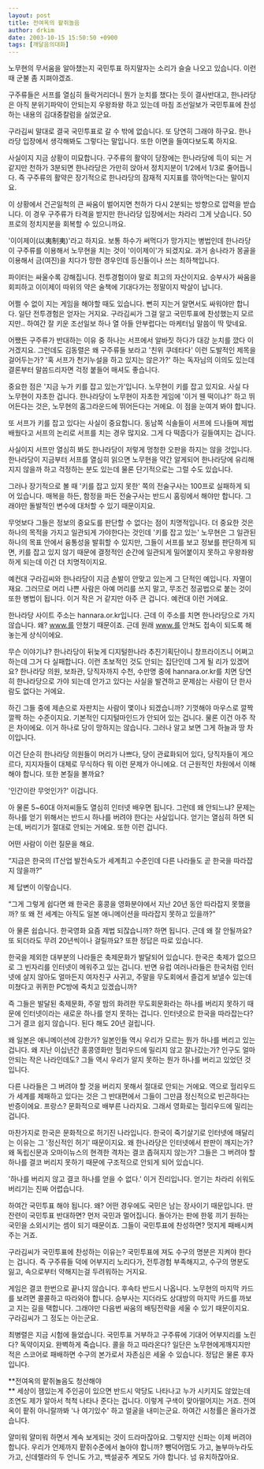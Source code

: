 ```yaml
---
layout: post
title: 전여옥의 팥쥐놀음
author: drkim
date: 2003-10-15 15:50:50 +0900
tags: [깨달음의대화]
---
```

노무현의 무서움을 알아챘는지 국민투표 하지말자는 소리가 슬슬 나오고 있습니다. 이런 때 군불 좀 지펴야겠죠. 

구주류들은 서프를 열심히 들락거리더니 뭔가 눈치를 챘다는 듯이 결사반대고, 한나라당은 아직 분위기파악이 안되는지 우왕좌왕 하고 있는데 마침 조선일보가 국민투표에 찬성하는 내용의 김대중칼럼을 실었군요. 

구라김씨 말대로 결국 국민투표로 갈 수 밖에 없습니다. 또 당연히 그래야 하구요. 한나라당 입장에서 생각해봐도 그렇다는 말입니다. 또한 이면을 들여다보도록 하지요. 

사실이지 지금 상황이 미묘합니다. 구주류의 활약이 당장에는 한나라당에 득이 되는 거 같지만 천하가 3분되면 한나라당은 가만히 앉아서 정치지분이 1/2에서 1/3로 줄어듭니다. 즉 구주류의 활약은 장기적으로 한나라당의 잠재적 지지표를 깎아먹는다는 말이지요. 

이 상황에서 건곤일척의 큰 싸움이 벌어지면 천하가 다시 2분되는 방향으로 압력을 받습니다. 이 경우 구주류가 타격을 받지만 한나라당 입장에서는 차라리 그게 낫습니다. 50프로의 정치지분을 회복할 수 있으니까요.

'이이제이(以夷制夷)'라고 하지요. 보통 하수가 써먹다가 망가지는 병법인데 한나라당이 구주류를 이용해서 노무현을 치는 것이 '이이제이'가 되겠지요. 과거 송나라가 몽골을 이용해서 금(여진)을 치다가 망한 경우인데 등신들이나 쓰는 최하책입니다. 

파이터는 싸울수록 강해집니다. 전투경험이야 말로 최고의 자산이지요. 승부사가 싸움을 회피하고 이이제이 따위의 약은 술책에 기대다가는 정말이지 박살이 납니다. 

어쩔 수 없이 지는 게임을 해야할 때도 있습니다. 뻔히 지는거 알면서도 싸워야만 합니다. 일단 전투경험은 얻자는 거지요. 구라김씨가 그걸 알고 국민투표에 찬성했는지 모르지만.. 하여간 잘 키운 조선일보 하나 열 아들 안부럽다는 마케터님 말씀이 딱 맞네요. 

어쨌든 구주류가 반대하는 이유 중 하나는 서프에서 알바짓 하다가 대강 눈치를 깠다 이거겠지요. 그런데도 김동렬은 왜 구주류들 보라고 '친위 쿠데타다' 이런 도발적인 제목을 걸어두는가? '혹 서프가 천기누설을 하고 있지는 않은가?' 하는 독자님의 이의도 있는데 결론부터 말씀드리자면 걱정 붙들어 매셔도 좋습니다.

중요한 점은 '지금 누가 키를 잡고 있는가'입니다. 노무현이 키를 잡고 있지요. 사실 다 노무현이 자초한 겁니다. 한나라당이 노무현이 자초한 게임에 '이거 웬 떡이냐?' 하고 뛰어든다는 것은, 노무현의 홈그라운드에 뛰어든다는 거에요. 이 점을 눈여겨 봐야 합니다. 

또 서프가 키를 잡고 있다는 사실이 중요합니다. 동남쪽 식솔들이 서프에 드나들며 제법 배웠다고 서프의 논리로 서프를 치는 경우 많지요. 그게 다 떡줍다가 길들여지는 겁니다. 

사실이지 서프만 열심히 봐도 한나라당이 저렇게 멍청한 오판을 하지는 않을 것입니다. 한나라당이 지금부터 서프를 열심히 읽으면 노무현을 약간 알게되어 한나라당에 유리해지지 않을까 하고 걱정하는 분도 있는데 물론 단기적으로는 그럴 수도 있습니다.

그러나 장기적으로 볼 때 '키를 잡고 있지 못한' 쪽의 전술구사는 100프로 실패하게 되어 있습니다. 매복을 하든, 함정을 파든 전술구사는 반드시 홈링에서 해야만 합니다. 그래야만 돌발적인 변수에 대처할 수 있기 때문이지요.

무엇보다 그들은 정보의 중요도를 판단할 수 없다는 점이 치명적입니다. 더 중요한 것은 하나의 목적을 가지고 일관되게 가야한다는 것인데 '키를 잡고 있는' 노무현은 그 일관된 하나의 목표 안에서 융통성을 발휘할 수 있지만, 그들이 서프를 보고 정보를 판단하게 되면, 키를 잡고 있지 않기 때문에 결정적인 순간에 일관되게 밀어붙이지 못하고 우왕좌왕하게 되는데 이건 더 치명적이지요.

예컨대 구라김씨와 한나라당이 지금 손발이 안맞고 있는게 그 단적인 예입니다. 자멸이재요. 그러므로 머리 나쁜 사람은 아예 머리를 쓰지 말고, 무조건 정공법으로 붙는 것이 또한 병법이 됩니다. 이거 작은 거 같지만 아주 큰 겁니다. 예컨대 이런 거에요.

한나라당 사이트 주소는 hannara.or.kr입니다. 근데 이 주소를 치면 한나라당으로 가지 않습니다. 왜? www.를 안쳤기 때문이죠. 근데 원래 www.를 안쳐도 접속이 되도록 해놓는게 상식이에요. 

무슨 이야기냐? 한나라당이 뒤늦게 디지털한나라 추진기획단이니 창프라이즈니 어쩌고 하는데 그거 다 실패합니다. 이런 초보적인 것도 안되는 집단인데 그게 될 리가 있겠어요? 한나라당 의원, 보좌관, 당직자까지 수천, 수만명 중에 hannara.or.kr를 치면 당연히 한나라당으로 가야 되는데 안가고 있다는 사실을 발견하고 문제삼는 사람이 단 한사람도 없다는 거에요.

하긴 그들 중에 제손으로 자판치는 사람이 몇이나 되겠습니까? 기껏해야 마우스로 깔짝깔짝 하는 수준이지요. 기본적인 디지털마인드가 안되어 있는 겁니다. 물론 이건 아주 작은 차이에요. 이거 하나로 당이 망하지는 않습니다. 그러나 알고 보면 그게 하늘과 땅 차이입니다. 

이건 단순히 한나라당 의원들이 머리가 나쁘다, 당이 관료화되어 있다, 당직자들이 게으르다, 지지자들이 대체로 무식하다 뭐 이런 문제가 아니에요. 더 근원적인 차원에서 이해해야 합니다. 또한 본질을 볼까요?

'인간이란 무엇인가?' 이겁니다. 

아 물론 5~60대 아저씨들도 열심히 인터넷 배우면 됩니다. 그런데 왜 안되느냐? 문제는 하나를 얻기 위해서는 반드시 하나를 버려야 한다는 사실입니다. 얻기는 열심히 하면 되는데, 버리기가 절대로 안되는 거에요. 또한 이런 겁니다.

어떤 사람이 이런 질문을 해요.

“지금은 한국의 IT산업 발전속도가 세계최고 수준인데 다른 나라들도 곧 한국을 따라잡지 않을까?”

제 답변이 이렇습니다. 

“그게 그렇게 쉽다면 왜 한국은 홍콩을 영화분야에서 지난 20년 동안 따라잡지 못했을까? 또 왜 전 세계는 아직도 일본 애니메이션을 따라잡지 못하고 있을까?”

아 물론 쉽습니다. 한국영화 요즘 제법 되잖습니까? 하면 됩니다. 근데 왜 잘 안될까요? 또 되더라도 무려 20년씩이나 걸릴까요? 또한 정답은 따로 있습니다. 

한국을 제외한 대부분의 나라들은 축제문화가 발달되어 있습니다. 한국은 축제가 없으므로 그 빈자리를 인터넷이 메워주고 있는 겁니다. 반면 유럽 여러나라들은 한국처럼 인터넷에 살지 않아도 얼마든지 여자친구 사귀고, 주말을 무도회에서 즐겁게 보낼수 있는데 미쳤다고 퀴퀴한 PC방에 죽치고 있겠습니까? 

즉 그들은 발달된 축제문화, 주말 밤의 화려한 무도회문화라는 하나를 버리지 못하기 때문에 인터넷이라는 새로운 하나를 얻지 못하는 겁니다. 인터넷으로 한국을 따라잡는다? 그거 결코 쉽지 않습니다. 된다 해도 20년 걸립니다. 

왜 일본은 애니메이션에 강한가? 일본인들 역시 우리가 모르는 뭔가 하나를 버리고 있는 겁니다. 왜 지난 이십년간 홍콩영화만 헐리우드에 밀리지 않고 잘나갔는가? 인구도 얼마 안되는 작은 나라인데도? 그들 역시 우리가 알지 못하는 뭔가 하나를 버리고 있었던 것입니다. 

다른 나라들은 그 버려야 할 것을 버리지 못해서 절대로 안되는 거에요. 역으로 헐리우드가 세계를 제패하고 있다는 것은 그 반대편에서 그들이 그만큼 정신적으로 빈곤하다는 반증이에요. 프랑스? 문화적으로 배부른 나라지요. 그래서 영화로는 헐리우드에 밀리는 겁니다. 

마찬가지로 한국은 문화적으로 허기진 나라입니다. 한국이 죽기살기로 인터넷에 매달리는 이유는 그 '정신적인 허기' 때문이지요. 왜 한나라당은 인터넷에서 판판이 깨지는가? 왜 독립신문과 오마이뉴스의 현격한 격차는 결코 좁혀지지 않는가? 그들은 그 버려야 할 하나를 결코 버리지 못하기 때문에 구조적으로 안되게 되어 있습니다. 

'하나를 버리지 않고 결코 하나를 얻을 수 없다.' 이거 진리입니다. 얻기는 차라리 쉬워도 버리기는 진짜 어렵습니다. 

하여간 국민투표 해야 됩니다. 왜? 어떤 경우에도 국민은 남는 장사이기 때문입니다. 딴잔련이 국민투표 반대하면? 먼저 국민과 멀어집니다. 돌아가는 판에 한몫 끼기 원하는 국민을 소외시키는 셈이 되기 때문이죠. 그들이 국민투표에 찬성하면? 멋지게 패배시켜 주는 거죠. 

구라김씨가 국민투표에 찬성하는 이유는? 국민투표에 져도 수구의 명분은 지켜야 한다는 겁니다. 즉 구주류들 덕에 어부지리 노리다가, 전투경험 부족해지고, 수구의 명분도 잃고, 속으로부터 약해지는걸 두려워하는 거지요. 

게임은 결코 한번으로 끝나지 않습니다. 후속타 반드시 나옵니다. 노무현의 마지막 카드를 보려면 콜콜하고 따라와야 합니다. 승부사는 지더라도 상대방의 마지막 카드를 까보고 지는 길을 택합니다. 그래야만 다음번 싸움의 배팅전략을 세울 수 있기 때문이지요. 구라김씨가 그 정도는 아는군요. 

최병렬은 지금 시험에 들었습니다. 국민투표 거부하고 구주류에 기대어 어부지리를 노린다? 독약이지요. 완벽하게 죽습니다. 콜을 하고 따라온다? 일단은 노무현에게깨지지만 적은 스코어로 패배하면 수구의 본가로서 자존심은 세울 수 있습니다. 정답은 물론 후자입니다. 

**전여옥의 팥쥐놀음도 청산해야  
** 세상이 잼있는게 주인공이 있으면 반드시 악당도 나타나고 누가 시키지도 않았는데 조연도 제가 알아서 척척 나타나 준다는 겁니다. 이렇게 구색이 맞아떨어지는 거죠. 전여옥이 팥쥐 아니랄까봐 '나 여기있수' 하고 얼굴을 내미는군요. 하여간 시청률은 올라가겠습니다. 

얄미워 얄미워 하면서 계속 보게되는 것이 드라마잖아요. 그렇지만 신파는 이제 버려야 합니다. 우리가 언제까지 팥쥐수준에서 놀아야 합니까? 뺑덕어멈도 가고, 놀부마누라도 가고, 신데렐라의 두 언니도 가고, 백설공주 계모도 가야 합니다. 넘 유치하잖아요.